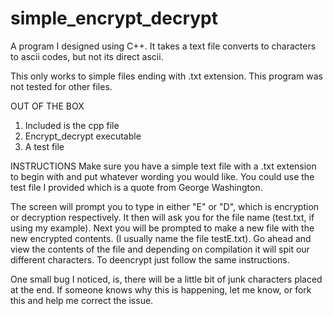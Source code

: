 # simple_encrypt_decrypt
A program I designed using C++.  It takes a text file converts to characters to ascii codes, but not its direct ascii.

This only works to simple files ending with .txt extension.  This program was not tested for other files.  

OUT OF THE BOX
1.  Included is the cpp file
2.  Encrypt_decrypt executable
3.  A test file


INSTRUCTIONS
Make sure you have a simple text file with a .txt extension to begin with and put whatever wording you would like.  You could use the test file I provided which is a quote from George Washington.

The screen will prompt you to type in either "E" or "D", which is encryption or decryption respectively.  It then will ask you for the file name (test.txt, if using my example).  Next you will be prompted to make a new file with the new encrypted contents.  (I usually name the file testE.txt).  Go ahead and view the contents of the file and depending on compilation it will spit our different characters.  To deencrypt just follow the same instructions.

One small bug I noticed, is, there will be a little bit of junk characters placed at the end.  If someone knows why this is happening, let me know, or fork this and help me correct the issue.  
